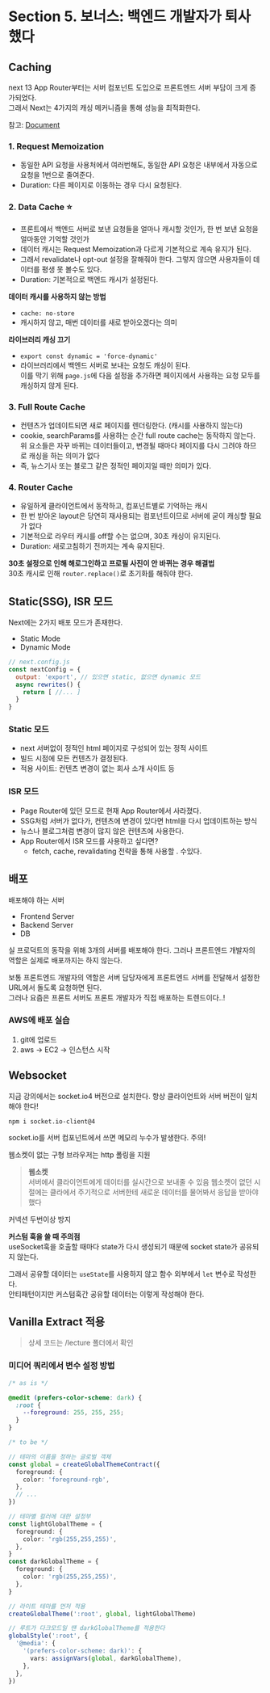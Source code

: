 # Section 5. 보너스: 백엔드 개발자가 퇴사했다

## Caching

next 13 App Router부터는 서버 컴포넌트 도입으로 프론트엔드 서버 부담이 크게 증가되었다.  
그래서 Next는 4가지의 캐싱 메커니즘을 통해 성능을 최적화한다.

참고: [Document](https://nextjs.org/docs/app/building-your-application/caching#full-route-cache)

### 1. Request Memoization

- 동일한 API 요청을 사용처에서 여러번해도, 동일한 API 요청은 내부에서 자동으로 요청을 1번으로 줄여준다.
- Duration: 다른 페이지로 이동하는 경우 다시 요청된다.

### 2. Data Cache ⭐️

- 프론트에서 백엔드 서버로 보낸 요청들을 얼마나 캐시할 것인가, 한 번 보낸 요청을 얼마동안 기억할 것인가
- 데이터 캐시는 Request Memoization과 다르게 기본적으로 계속 유지가 된다.
- 그래서 revalidate나 opt-out 설정을 잘해줘야 한다. 그렇지 않으면 사용자들이 데이터를 평생 못 볼수도 있다.
- Duration: 기본적으로 백엔드 캐시가 설정된다.

**데이터 캐시를 사용하지 않는 방법**

- `cache: no-store`
- 캐시하지 않고, 매번 데이터를 새로 받아오겠다는 의미

**라이브러리 캐싱 끄기**

- `export const dynamic = 'force-dynamic'`
- 라이브러리에서 백엔드 서버로 보내는 요청도 캐싱이 된다.  
  이를 막기 위해 `page.js`에 다음 설정을 추가하면 페이지에서 사용하는 요청 모두를 캐싱하지 않게 된다.

### 3. Full Route Cache

- 컨텐츠가 업데이트되면 새로 페이지를 렌더링한다. (캐시를 사용하지 않는다)
- cookie, searchParams를 사용하는 순간 full route cache는 동작하지 않는다.
  위 요소들은 자꾸 바뀌는 데이터들이고, 변경될 때마다 페이지를 다시 그려야 하므로 캐싱을 하는 의미가 없다
- 즉, 뉴스기사 또는 블로그 같은 정적인 페이지일 때만 의미가 있다.

### 4. Router Cache

- 유일하게 클라이언트에서 동작하고, 컴포넌트별로 기억하는 캐시
- 한 번 받아온 layout은 당연히 재사용되는 컴포넌트이므로 서버에 굳이 캐싱할 필요가 없다
- 기본적으로 라우터 캐시를 off할 수는 없으며, 30초 캐싱이 유지된다.
- Duration: 새로고침하기 전까지는 계속 유지된다.

**30초 설정으로 인해 해로그인하고 프로필 사진이 안 바뀌는 경우 해결법**  
30초 캐시로 인해 `router.replace()`로 초기화를 해줘야 한다.

## Static(SSG), ISR 모드

Next에는 2가지 배포 모드가 존재한다.

- Static Mode
- Dynamic Mode

```js
// next.config.js
const nextConfig = {
  output: 'export', // 있으면 static, 없으면 dynamic 모드
  async rewrites() {
    return [ //... ]
  }
}
```

### Static 모드

- next 서버없이 정적인 html 페이지로 구성되어 있는 정적 사이트
- 빌드 시점에 모든 컨텐츠가 결정된다.
- 적용 사이트: 컨텐츠 변경이 없는 회사 소개 사이트 등

### ISR 모드

- Page Router에 있던 모드로 현재 App Router에서 사라졌다.
- SSG처럼 서버가 없다가, 컨텐츠에 변경이 있다면 html을 다시 업데이트하는 방식
- 뉴스나 블로그처럼 변경이 많지 않은 컨텐츠에 사용한다.
- App Router에서 ISR 모드를 사용하고 싶다면?
  - fetch, cache, revalidating 전략을 통해 사용할 . 수있다.

## 배포

배포해야 하는 서버

- Frontend Server
- Backend Server
- DB

실 프로덕트의 동작을 위해 3개의 서버를 배포해야 한다. 그러나 프론트엔드 개발자의 역할은 실제로 배포까지는 하지 않는다.

보통 프론트엔드 개발자의 역할은 서버 담당자에게 프론트엔드 서버를 전달해서 설정한 URL에서 돌도록 요청하면 된다.  
그러나 요즘은 프론트 서버도 프론트 개발자가 직접 배포하는 트렌드이다..!

### AWS에 배포 실습

1. git에 업로드
2. aws -> EC2 -> 인스턴스 시작

## Websocket

지금 강의에서는 socket.io4 버전으로 설치한다.
항상 클라이언트와 서버 버전이 일치해야 한다!

```
npm i socket.io-client@4
```

socket.io를 서버 컴포넌트에서 쓰면 메모리 누수가 발생한다. 주의!

웹소켓이 없는 구형 브라우저는 http 폴링을 지원

> **웹소켓**  
> 서버에서 클라이언트에게 데이터를 실시간으로 보내줄 수 있음
> 웹소켓이 없던 시절에는 클라에서 주기적으로 서버한테 새로운 데이터를 물어봐서 응답을 받아야 했다

커넥션 두번이상 방지

**커스텀 훅을 쓸 때 주의점**  
useSocket훅을 호출할 때마다 state가 다시 생성되기 때문에 socket state가 공유되지 않는다.

그래서 공유할 데이터는 `useState`를 사용하지 않고 함수 외부에서 `let` 변수로 작성한다.  
안티패턴이지만 커스텀훅간 공유할 데이터는 이렇게 작성해야 한다.

## Vanilla Extract 적용

> 상세 코드는 /lecture 폴더에서 확인

### 미디어 쿼리에서 변수 설정 방법

```css
/* as is */

@medit (prefers-color-scheme: dark) {
  :root {
    --foreground: 255, 255, 255;
  }
}
```

```ts
/* to be */

// 테마의 이름을 정하는 글로벌 객체
const global = createGlobalThemeContract({
  foreground: {
    color: 'foreground-rgb',
  },
  // ...
})

// 테마별 컬러에 대한 설정부
const lightGlobalTheme = {
  foreground: {
    color: 'rgb(255,255,255)',
  },
}
const darkGlobalTheme = {
  foreground: {
    color: 'rgb(255,255,255)',
  },
}

// 라이트 테마를 먼저 적용
createGlobalTheme(':root', global, lightGlobalTheme)

// 루트가 다크모드일 땐 darkGlobalTheme를 적용한다
globalStyle(':root', {
  '@media': {
    '(prefers-color-scheme: dark)': {
      vars: assignVars(global, darkGlobalTheme),
    },
  },
})
```
